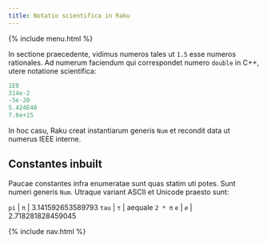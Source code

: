 ```yaml
---
title: Notatio scientifica in Raku
---
```


{% include menu.html %}

In sectione praecedente, vidimus numeros tales ut `1.5` esse numeros rationales. Ad numerum faciendum qui correspondet numero `double` in C++, utere notatione scientifica:

```raku
1E0
314e-2
-5e-20
5.424E40
7.6e+15
```

In hoc casu, Raku creat instantiarum generis `Num` et recondit data ut numerus IEEE interne.

## Constantes inbuilt

Paucae constantes infra enumeratae sunt quas statim uti potes. Sunt numeri generis `Num`. Utraque variant ASCII et Unicode praesto sunt:

`pi` | `π` | 3.141592653589793
`tau` | `τ` | aequale `2 * π`
`e` | `𝑒` | 2.718281828459045

{% include nav.html %}
